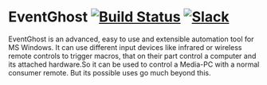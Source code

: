 # EventGhost [![Build Status](https://ci.appveyor.com/api/projects/status/igxkdj32cl7xlb6u?svg=true)](https://ci.appveyor.com/project/blackwind/eventghost) [![Slack](https://eventghost-slackin.herokuapp.com/badge.svg)](https://eventghost-slackin.herokuapp.com/)

EventGhost is an advanced, easy to use and extensible automation tool for MS Windows. It can use different input devices like infrared or wireless remote controls to trigger macros, that on their part control a computer and its attached hardware.So it can be used to control a Media-PC with a normal consumer remote. But its possible uses go much beyond this.

